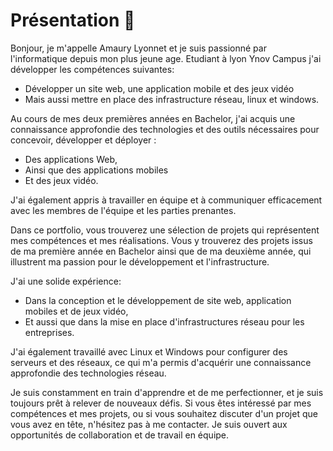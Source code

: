 
<!--

**Here are some ideas to get you started:**

🙋‍♀️ A short introduction - what is your organization all about?
🌈 Contribution guidelines - how can the community get involved?
👩‍💻 Useful resources - where can the community find your docs? Is there anything else the community should know?
🍿 Fun facts - what does your team eat for breakfast?
🧙 Remember, you can do mighty things with the power of [Markdown](https://docs.github.com/github/writing-on-github/getting-started-with-writing-and-formatting-on-github/basic-writing-and-formatting-syntax)
-->
# Présentation 👋

Bonjour, je m'appelle Amaury Lyonnet et je suis passionné par l'informatique depuis mon plus jeune age. Etudiant à lyon Ynov Campus j'ai développer les compétences suivantes: 
- Développer un site web, une application mobile et des jeux vidéo 
- Mais aussi mettre en place des infrastructure réseau, linux et windows.

Au cours de mes deux premières années en Bachelor, j'ai acquis une connaissance approfondie des technologies et des outils nécessaires pour concevoir, développer et déployer :
- Des applications Web, 
- Ainsi que des applications mobiles 
- Et des jeux vidéo.

J'ai également appris à travailler en équipe et à communiquer efficacement avec les membres de l'équipe et les parties prenantes.

Dans ce portfolio, vous trouverez une sélection de projets qui représentent mes compétences et mes réalisations. Vous y trouverez des projets issus de ma première année en Bachelor ainsi que de ma deuxième année, qui illustrent ma passion pour le développement et l'infrastructure.

J'ai une solide expérience:
- Dans la conception et le développement de site web, application mobiles et de jeux vidéo, 
- Et aussi que dans la mise en place d'infrastructures réseau pour les entreprises. 

J'ai également travaillé avec Linux et Windows pour configurer des serveurs et des réseaux, ce qui m'a permis d'acquérir une connaissance approfondie des technologies réseau.

Je suis constamment en train d'apprendre et de me perfectionner, et je suis toujours prêt à relever de nouveaux défis. Si vous êtes intéressé par mes compétences et mes projets, ou si vous souhaitez discuter d'un projet que vous avez en tête, n'hésitez pas à me contacter. Je suis ouvert aux opportunités de collaboration et de travail en équipe.
